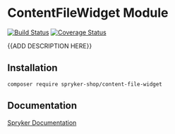 # ContentFileWidget Module
[![Build Status](https://travis-ci.org/spryker-shop/content-file-widget.svg)](https://travis-ci.org/spryker-shop/content-file-widget)
[![Coverage Status](https://coveralls.io/repos/github/spryker-shop/content-file-widget/badge.svg)](https://coveralls.io/github/spryker-shop/content-file-widget)

{{ADD DESCRIPTION HERE}}

## Installation

```
composer require spryker-shop/content-file-widget
```

## Documentation

[Spryker Documentation](https://academy.spryker.com/developing_with_spryker/module_guide/modules.html)
